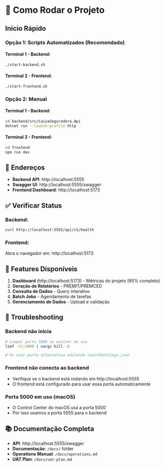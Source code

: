 # 🚀 Como Rodar o Projeto

## Inicio Rápido

### Opção 1: Scripts Automatizados (Recomendado)

#### Terminal 1 - Backend:
```bash
./start-backend.sh
```

#### Terminal 2 - Frontend:
```bash
./start-frontend.sh
```

### Opção 2: Manual

#### Terminal 1 - Backend:
```bash
cd backend/src/CaixaSeguradora.Api
dotnet run --launch-profile http
```

#### Terminal 2 - Frontend:
```bash
cd frontend
npm run dev
```

## 📡 Endereços

- **Backend API**: http://localhost:5555
- **Swagger UI**: http://localhost:5555/swagger
- **Frontend Dashboard**: http://localhost:5173

## ✅ Verificar Status

### Backend:
```bash
curl http://localhost:5555/api/v1/health
```

### Frontend:
Abra o navegador em: http://localhost:5173

## 🎯 Features Disponíveis

1. **Dashboard** (http://localhost:5173) - Métricas do projeto (95% completo)
2. **Geração de Relatórios** - PREMIT/PREMCED
3. **Consulta de Dados** - Query interativo
4. **Batch Jobs** - Agendamento de tarefas
5. **Gerenciamento de Dados** - Upload e validação

## 🔧 Troubleshooting

### Backend não inicia
```bash
# Limpar porta 5000 se estiver em uso
lsof -ti:5000 | xargs kill -9

# Ou usar porta alternativa editando launchSettings.json
```

### Frontend não conecta ao backend
- Verifique se o backend está rodando em http://localhost:5555
- O frontend está configurado para usar essa porta automaticamente

### Porta 5000 em uso (macOS)
- O Control Center do macOS usa a porta 5000
- Por isso usamos a porta 5555 para o backend

## 📚 Documentação Completa

- **API**: http://localhost:5555/swagger
- **Documentação**: `/docs/` folder
- **Operations Manual**: `/docs/operations.md`
- **UAT Plan**: `/docs/uat-plan.md`

